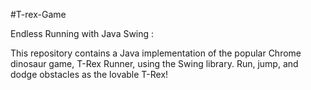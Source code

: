 #T-rex-Game

Endless Running with Java Swing :

This repository contains a Java implementation of the popular Chrome dinosaur game, T-Rex Runner, using the Swing library. Run, jump, and dodge obstacles as the lovable T-Rex!
